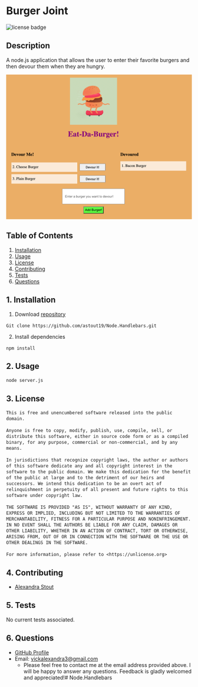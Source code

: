 
# Burger Joint

![license badge](
      https://img.shields.io/badge/license-Unlicense-blue
      )


## Description

  A node.js application that allows the user to enter their favorite burgers and then devour them when they are hungry.

  ![application screenshot](burger-joint-screenshot.png)


## Table of Contents

  1. [Installation](#1-installation)
  2. [Usage](#2-usage)
  3. [License](#3-license)
  4. [Contributing](#4-contributing)
  5. [Tests](#5-tests)
  6. [Questions](#6-questions)


## 1. Installation

  1. Download [repository](https://github.com/astout19/Node.Handlebars.git)

	Git clone https://github.com/astout19/Node.Handlebars.git
  2. Install dependencies

	npm install


## 2. Usage

	node server.js
  

## 3. License

	This is free and unencumbered software released into the public domain.

    Anyone is free to copy, modify, publish, use, compile, sell, or
    distribute this software, either in source code form or as a compiled
    binary, for any purpose, commercial or non-commercial, and by any
    means.

    In jurisdictions that recognize copyright laws, the author or authors
    of this software dedicate any and all copyright interest in the
    software to the public domain. We make this dedication for the benefit
    of the public at large and to the detriment of our heirs and
    successors. We intend this dedication to be an overt act of
    relinquishment in perpetuity of all present and future rights to this
    software under copyright law.

    THE SOFTWARE IS PROVIDED "AS IS", WITHOUT WARRANTY OF ANY KIND,
    EXPRESS OR IMPLIED, INCLUDING BUT NOT LIMITED TO THE WARRANTIES OF
    MERCHANTABILITY, FITNESS FOR A PARTICULAR PURPOSE AND NONINFRINGEMENT.
    IN NO EVENT SHALL THE AUTHORS BE LIABLE FOR ANY CLAIM, DAMAGES OR
    OTHER LIABILITY, WHETHER IN AN ACTION OF CONTRACT, TORT OR OTHERWISE,
    ARISING FROM, OUT OF OR IN CONNECTION WITH THE SOFTWARE OR THE USE OR
    OTHER DEALINGS IN THE SOFTWARE.

    For more information, please refer to <https://unlicense.org>


## 4. Contributing

  + [Alexandra Stout](https://github.com/astout19)


## 5. Tests

  No current tests associated.


## 6. Questions

  + [GitHub Profile](https://github.com/astout19)
  + Email: vickalexandra3@gmail.com
    + Please feel free to contact me at the email address provided above.  I will be happy to answer any questions.  Feedback is gladly welcomed and appreciated!# Node.Handlebars
